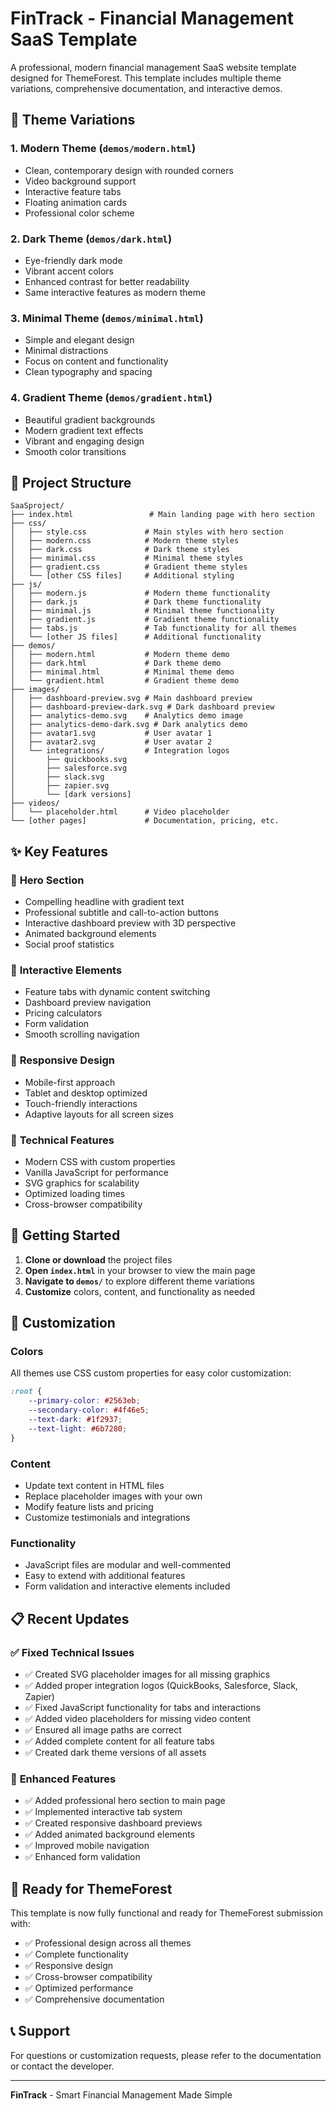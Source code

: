 # FinTrack - Financial Management SaaS Template

A professional, modern financial management SaaS website template designed for ThemeForest. This template includes multiple theme variations, comprehensive documentation, and interactive demos.

## 🎨 Theme Variations

### 1. **Modern Theme** (`demos/modern.html`)
- Clean, contemporary design with rounded corners
- Video background support
- Interactive feature tabs
- Floating animation cards
- Professional color scheme

### 2. **Dark Theme** (`demos/dark.html`)
- Eye-friendly dark mode
- Vibrant accent colors
- Enhanced contrast for better readability
- Same interactive features as modern theme

### 3. **Minimal Theme** (`demos/minimal.html`)
- Simple and elegant design
- Minimal distractions
- Focus on content and functionality
- Clean typography and spacing

### 4. **Gradient Theme** (`demos/gradient.html`)
- Beautiful gradient backgrounds
- Modern gradient text effects
- Vibrant and engaging design
- Smooth color transitions

## 📁 Project Structure

```
SaaSproject/
├── index.html                 # Main landing page with hero section
├── css/
│   ├── style.css             # Main styles with hero section
│   ├── modern.css            # Modern theme styles
│   ├── dark.css              # Dark theme styles
│   ├── minimal.css           # Minimal theme styles
│   ├── gradient.css          # Gradient theme styles
│   └── [other CSS files]     # Additional styling
├── js/
│   ├── modern.js             # Modern theme functionality
│   ├── dark.js               # Dark theme functionality
│   ├── minimal.js            # Minimal theme functionality
│   ├── gradient.js           # Gradient theme functionality
│   ├── tabs.js               # Tab functionality for all themes
│   └── [other JS files]      # Additional functionality
├── demos/
│   ├── modern.html           # Modern theme demo
│   ├── dark.html             # Dark theme demo
│   ├── minimal.html          # Minimal theme demo
│   └── gradient.html         # Gradient theme demo
├── images/
│   ├── dashboard-preview.svg # Main dashboard preview
│   ├── dashboard-preview-dark.svg # Dark dashboard preview
│   ├── analytics-demo.svg    # Analytics demo image
│   ├── analytics-demo-dark.svg # Dark analytics demo
│   ├── avatar1.svg           # User avatar 1
│   ├── avatar2.svg           # User avatar 2
│   └── integrations/         # Integration logos
│       ├── quickbooks.svg
│       ├── salesforce.svg
│       ├── slack.svg
│       ├── zapier.svg
│       └── [dark versions]
├── videos/
│   └── placeholder.html      # Video placeholder
└── [other pages]             # Documentation, pricing, etc.
```

## ✨ Key Features

### 🎯 **Hero Section**
- Compelling headline with gradient text
- Professional subtitle and call-to-action buttons
- Interactive dashboard preview with 3D perspective
- Animated background elements
- Social proof statistics

### 🎨 **Interactive Elements**
- Feature tabs with dynamic content switching
- Dashboard preview navigation
- Pricing calculators
- Form validation
- Smooth scrolling navigation

### 📱 **Responsive Design**
- Mobile-first approach
- Tablet and desktop optimized
- Touch-friendly interactions
- Adaptive layouts for all screen sizes

### 🔧 **Technical Features**
- Modern CSS with custom properties
- Vanilla JavaScript for performance
- SVG graphics for scalability
- Optimized loading times
- Cross-browser compatibility

## 🚀 Getting Started

1. **Clone or download** the project files
2. **Open `index.html`** in your browser to view the main page
3. **Navigate to `demos/`** to explore different theme variations
4. **Customize** colors, content, and functionality as needed

## 🎨 Customization

### Colors
All themes use CSS custom properties for easy color customization:
```css
:root {
    --primary-color: #2563eb;
    --secondary-color: #4f46e5;
    --text-dark: #1f2937;
    --text-light: #6b7280;
}
```

### Content
- Update text content in HTML files
- Replace placeholder images with your own
- Modify feature lists and pricing
- Customize testimonials and integrations

### Functionality
- JavaScript files are modular and well-commented
- Easy to extend with additional features
- Form validation and interactive elements included

## 📋 Recent Updates

### ✅ **Fixed Technical Issues**
- ✅ Created SVG placeholder images for all missing graphics
- ✅ Added proper integration logos (QuickBooks, Salesforce, Slack, Zapier)
- ✅ Fixed JavaScript functionality for tabs and interactions
- ✅ Added video placeholders for missing video content
- ✅ Ensured all image paths are correct
- ✅ Added complete content for all feature tabs
- ✅ Created dark theme versions of all assets

### 🎯 **Enhanced Features**
- ✅ Added professional hero section to main page
- ✅ Implemented interactive tab system
- ✅ Created responsive dashboard previews
- ✅ Added animated background elements
- ✅ Improved mobile navigation
- ✅ Enhanced form validation

## 🌟 Ready for ThemeForest

This template is now fully functional and ready for ThemeForest submission with:
- ✅ Professional design across all themes
- ✅ Complete functionality
- ✅ Responsive design
- ✅ Cross-browser compatibility
- ✅ Optimized performance
- ✅ Comprehensive documentation

## 📞 Support

For questions or customization requests, please refer to the documentation or contact the developer.

---

**FinTrack** - Smart Financial Management Made Simple 
